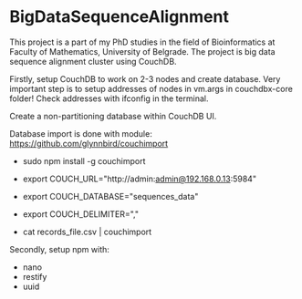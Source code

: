 # BigDataSequenceAlignment

This project is a part of my PhD studies in the field of Bioinformatics at Faculty of Mathematics, University of Belgrade. The project is big data sequence alignment cluster using CouchDB.

Firstly, setup CouchDB to work on 2-3 nodes and create database. Very important step is to setup addresses of nodes in vm.args in couchdbx-core folder! Check addresses with ifconfig in the terminal.

Create a non-partitioning database within CouchDB UI.

Database import is done with module: https://github.com/glynnbird/couchimport

- sudo npm install -g couchimport 
- export COUCH_URL="http://admin:admin@192.168.0.13:5984"

- export COUCH_DATABASE="sequences_data" 
- export COUCH_DELIMITER="," 
- cat records_file.csv | couchimport

Secondly, setup npm with:

- nano
- restify
- uuid
